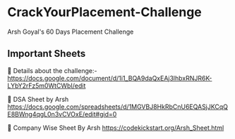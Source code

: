 # CrackYourPlacement-Challenge
Arsh Goyal's 60 Days Placement Challenge
## Important Sheets
🔗 Details about the challenge:-
https://docs.google.com/document/d/1i1_BQA9daQxEAj3lhbxRNJR6K-LYbY2rFz5m0WtCWbI/edit

🔗 DSA Sheet by Arsh
https://docs.google.com/spreadsheets/d/1MGVBJ8HkRbCnU6EQASjJKCqQE8BWng4qgL0n3vCVOxE/edit#gid=0

🔗 Company Wise Sheet By Arsh
https://codekickstart.org/Arsh_Sheet.html
